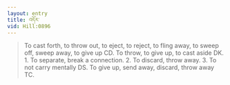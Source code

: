 ```yaml
---
layout: entry
title: འདོར་
vid: Hill:0896
---
```

> To cast forth, to throw out, to eject, to reject, to fling away, to sweep off, sweep away, to give up CD. To throw, to give up, to cast aside DK. 1. To separate, break a connection. 2. To discard, throw away. 3. To not carry mentally DS. To give up, send away, discard, throw away TC.

